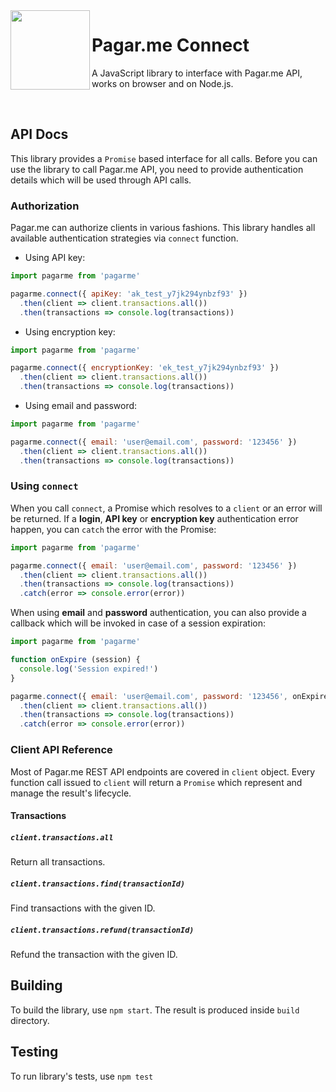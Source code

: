 <img src="https://cdn.rawgit.com/pagarme/brand/9ec30d3d4a6dd8b799bca1c25f60fb123ad66d5b/logo-circle.svg" width="127px" height="127px" align="left"/>

# Pagar.me Connect

A JavaScript library to interface with Pagar.me API, works on browser
and on Node.js.

<br>

## API Docs

This library provides a `Promise` based interface for all calls. Before you
can use the library to call Pagar.me API, you need to provide authentication
details which will be used through API calls.

### Authorization

Pagar.me can authorize clients in various fashions. This library handles all
available authentication strategies via `connect` function.

* Using API key:

```javascript
import pagarme from 'pagarme'

pagarme.connect({ apiKey: 'ak_test_y7jk294ynbzf93' })
  .then(client => client.transactions.all())
  .then(transactions => console.log(transactions))
```

* Using encryption key:

```javascript
import pagarme from 'pagarme'

pagarme.connect({ encryptionKey: 'ek_test_y7jk294ynbzf93' })
  .then(client => client.transactions.all())
  .then(transactions => console.log(transactions))
```

* Using email and password:

```javascript
import pagarme from 'pagarme'

pagarme.connect({ email: 'user@email.com', password: '123456' })
  .then(client => client.transactions.all())
  .then(transactions => console.log(transactions))
```

### Using `connect`

When you call `connect`, a Promise which resolves to a `client` or an
error will be returned. If a **login**, **API key** or **encryption key**
authentication error happen, you can `catch` the error with the Promise:

```javascript
import pagarme from 'pagarme'

pagarme.connect({ email: 'user@email.com', password: '123456' })
  .then(client => client.transactions.all())
  .then(transactions => console.log(transactions))
  .catch(error => console.error(error))
```

When using **email** and **password** authentication, you can also provide
a callback which will be invoked in case of a session expiration:

```javascript
import pagarme from 'pagarme'

function onExpire (session) {
  console.log('Session expired!')
}

pagarme.connect({ email: 'user@email.com', password: '123456', onExpire })
  .then(client => client.transactions.all())
  .then(transactions => console.log(transactions))
  .catch(error => console.error(error))
```


### Client API Reference

Most of Pagar.me REST API endpoints are covered in `client` object. Every
function call issued to `client` will return a `Promise` which represent and
manage the result's lifecycle.

#### Transactions

##### `client.transactions.all`

Return all transactions.

##### `client.transactions.find(transactionId)`

Find transactions with the given ID.

##### `client.transactions.refund(transactionId)`

Refund the transaction with the given ID.

## Building

To build the library, use `npm start`. The result is produced inside `build`
directory.

## Testing

To run library's tests, use `npm test`

